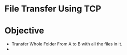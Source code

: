 # File Transfer Using TCP

# Objective

- Transfer Whole Folder From A to B with all the files in it.
- 